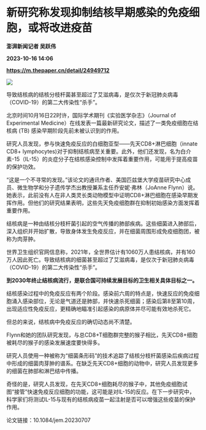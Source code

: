 # 新研究称发现抑制结核早期感染的免疫细胞，或将改进疫苗
**澎湃新闻记者 吴跃伟**

**2023-10-16 14:06**

**https://m.thepaper.cn/detail/24949712**

![](https://imagecloud.thepaper.cn/thepaper/image/274/354/335.jpg)

导致结核病的结核分枝杆菌甚至超过了艾滋病毒，是仅次于新冠肺炎病毒（COVID-19）的第二大传染性“杀手”。

北京时间10月16日22时许，国际学术期刊《实验医学杂志》（Journal of Experimental Medicine）在线发表一篇最新研究论文，描述了一类免疫细胞在结核病 (TB) 感染早期阶段先前未被认识到的作用。

研究人员发现，参与快速免疫反应的白细胞亚型——先天CD8+淋巴细胞（innate CD8+ lymphocytes)对于抑制结核病至关重要。此外，他们还发现，名为白介素-15（IL-15）的炎症分子在结核感染控制中发挥着重要作用，可能用于提高疫苗的保护功效。

“这是一个不寻常的发现。”该论文的通讯作者、美国匹兹堡大学疫苗研究中心成员、微生物学和分子遗传学杰出教授兼系主任乔安妮·弗林（JoAnne Flynn）说。她表示，此前没有人在非人类灵长类动物模型中证明CD8+淋巴细胞在感染早期发挥作用。但他们的研究结果表明，这些先天免疫细胞群在抑制初始感染方面发挥着重要作用。

结核病是一种由结核分枝杆菌引起的空气传播的肺部疾病。这些细菌进入肺部后，深入组织并开始扩散，导致身体发生免疫反应，并在细菌周围形成免疫细胞团，被称为肉芽肿。

世界卫生组织官网信息称，2021年，全世界估计有1060万人患结核病，并有160万人因此死亡。导致结核病的细菌甚至超过了艾滋病毒，是仅次于新冠肺炎病毒（COVID-19）的第二大传染性“杀手”。

**到2030年终止结核病流行，是联合国可持续发展目标的卫生相关具体目标之一。**

结核感染过程中的免疫反应有两个阶段。感染前六周的特点是，快速反应的免疫细胞涌入感染部位，无论是气道还是肺部，并快速杀死细菌；感染后第8至第10周，出现适应性免疫反应，更精确地瞄准引起感染的病原体并尽可能有效地杀死它。

但总的来说，结核病中免疫反应的确切动态尚不清楚。

Flynn和她的团队研究发现，与总CD8+T细胞群完整的猴子相比，先天CD8+细胞被耗尽的猴子的感染发展速度要快得多。

研究人员使用一种被称为“细菌条形码”的技术追踪了结核分枝杆菌感染后疾病过程中形成的细菌肉芽肿的谱系。在缺乏先天CD8+细胞的动物中，研究人员发现更多的细菌在肺部和淋巴结中传播。

奇怪的是，研究人员发现，在先天CD8+细胞耗尽的猴子中，其他免疫细胞试图“接管”快速免疫反应细胞的功能，这可能是对IL-15的反应。在下一步研究中，科学家们将测试IL-15与现有的结核病疫苗一起注射是否可以增强这些疫苗的保护作用。

论文链接：10.1084/jem.20230707